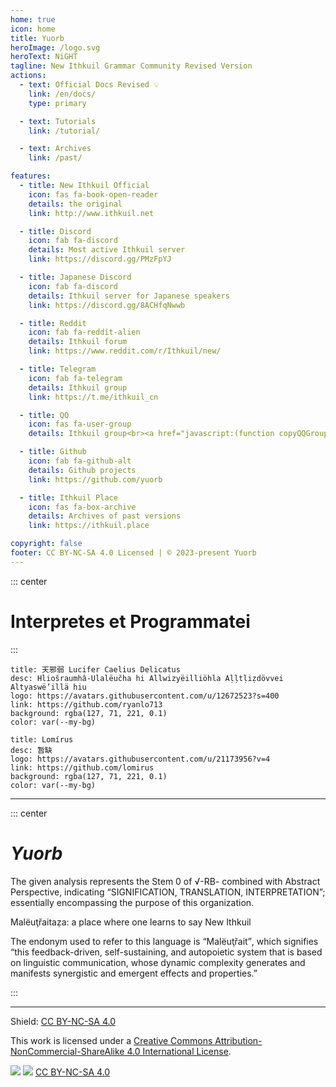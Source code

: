 ```yaml
---
home: true
icon: home
title: Yuorb
heroImage: /logo.svg
heroText: NiGHT
tagline: New Ithkuil Grammar Community Revised Version
actions:
  - text: Official Docs Revised 💡
    link: /en/docs/
    type: primary

  - text: Tutorials
    link: /tutorial/

  - text: Archives
    link: /past/

features:
  - title: New Ithkuil Official
    icon: fas fa-book-open-reader
    details: the original
    link: http://www.ithkuil.net

  - title: Discord
    icon: fab fa-discord
    details: Most active Ithkuil server
    link: https://discord.gg/PMzFpYJ

  - title: Japanese Discord
    icon: fab fa-discord
    details: Ithkuil server for Japanese speakers
    link: https://discord.gg/8ACHfqNwwb

  - title: Reddit
    icon: fab fa-reddit-alien
    details: Ithkuil forum
    link: https://www.reddit.com/r/Ithkuil/new/

  - title: Telegram
    icon: fab fa-telegram
    details: Ithkuil group
    link: https://t.me/ithkuil_cn

  - title: QQ
    icon: fas fa-user-group
    details: Ithkuil group<br><a href="javascript:(function copyQQGroupCode() { const qqGroupCode = '865538600'; const textarea = document.createElement('textarea'); textarea.value = qqGroupCode; document.body.appendChild(textarea); textarea.select(); document.execCommand('copy'); document.body.removeChild(textarea); alert('Group number copied successfully'); })()">Click to copy the QQ group number</a>

  - title: Github
    icon: fab fa-github-alt
    details: Github projects
    link: https://github.com/yuorb

  - title: Ithkuil Place
    icon: fas fa-box-archive
    details: Archives of past versions
    link: https://ithkuil.place

copyright: false
footer: CC BY-NC-SA 4.0 Licensed | © 2023-present Yuorb
---
```


::: center
# Interpretes et Programmatei
:::
<div class="vp-card-container">

```component VPCard
title: 天邪弱 Lucifer Caelius Delicatus
desc: Hliošraumhâ-Ulalëučha hi Allwizyëilliöhla Aḷḷtḷiẓdövvei Altyaswë’illä hiu
logo: https://avatars.githubusercontent.com/u/12672523?s=400
link: https://github.com/ryanlo713
background: rgba(127, 71, 221, 0.1)
color: var(--my-bg)
```

```component VPCard
title: Lomírus
desc: 暂缺
logo: https://avatars.githubusercontent.com/u/21173956?v=4
link: https://github.com/lomirus
background: rgba(127, 71, 221, 0.1)
color: var(--my-bg)
```

</div>

------

::: center

# *Yuorb*

The given analysis represents the Stem 0 of √-RB- combined with Abstract Perspective, indicating “SIGNIFICATION, TRANSLATION, INTERPRETATION”; essentially encompassing the purpose of this organization.

Malëuţřaitaẓa: a place where one learns to say New Ithkuil

The endonym used to refer to this language is <q>Malëuţřait</q>, which signifies “this feedback-driven, self-sustaining, and autopoietic system that is based on linguistic communication, whose dynamic complexity generates and manifests synergistic and emergent effects and properties.”

:::

------

Shield: [CC BY-NC-SA 4.0][cc-by-nc-sa]

This work is licensed under a
[Creative Commons Attribution-NonCommercial-ShareAlike 4.0 International License][cc-by-nc-sa].

![][cc-by-nc-sa-image] ![][cc-by-nc-sa-shield] [CC BY-NC-SA 4.0][cc-by-nc-sa]

[cc-by-nc-sa]: http://creativecommons.org/licenses/by-nc-sa/4.0/
[cc-by-nc-sa-image]: https://licensebuttons.net/l/by-nc-sa/4.0/88x31.png
[cc-by-nc-sa-shield]: https://img.shields.io/badge/License-CC%20BY--NC--SA%204.0-lightgrey.svg